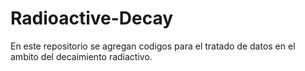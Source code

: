 # Radioactive-Decay
En este repositorio se agregan codigos para el tratado de datos en el ambito del decaimiento radiactivo.

